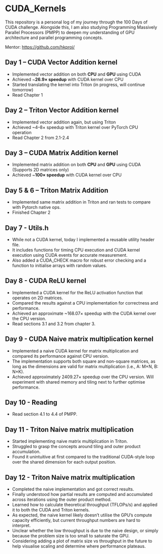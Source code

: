 # CUDA_Kernels

This repository is a personal log of my journey through the 100 Days of CUDA challenge. Alongside this, I am also studying Programming Massively Parallel Processors (PMPP) to deepen my understanding of GPU architecture and parallel programming concepts.

Mentor: https://github.com/hkproj/

## Day 1 – CUDA Vector Addition kernel

- Implemented vector addition on both **CPU** and **GPU** using CUDA  
- Achieved ~**26.9× speedup** with CUDA kernel over CPU
- Started translating the kernel into Triton (in progress, will continue tomorrow)
- Read Chapter 1

## Day 2 – Triton Vector Addition kernel

- Implemented vector addition again, but using Triton
- Achieved ~4–8× speedup with Triton kernel over PyTorch CPU operation
- Read Chapter 2 from 2.1-2.4

## Day 3 – CUDA Matrix Addition kernel

- Implemented matrix addition on both **CPU** and **GPU** using CUDA (Supports 2D matrices only)
- Achieved ~**100× speedup** with CUDA kernel over CPU

## Day 5 & 6 – Triton Matrix Addition
- Implemented same matrix addition in Triton and ran tests to compare with Pytorch native ops.
- Finished Chapter 2

## Day 7 - Utils.h
- While not a CUDA kernel, today I implemented a reusable utility header file.
- It includes functions for timing CPU execution and CUDA kernel execution using CUDA events for accurate measurement.
- Also added a CUDA_CHECK macro for robust error checking and a function to initialise arrays with random values.

## Day 8 - CUDA ReLU kernel
- Implemented a CUDA kernel for the ReLU activation function that operates on 2D matrices.
- Compared the results against a CPU implementation for correctness and performance.
- Achieved an approximate ~168.07× speedup with the CUDA kernel over the CPU version.
- Read sections 3.1 and 3.2 from chapter 3.

## Day 9 - CUDA Naive matrix multiplication kernel
-	Implemented a naive CUDA kernel for matrix multiplication and compared its performance against CPU version.
- The implementation supports both square and non-square matrices, as long as the dimensions are valid for matrix multiplication (i.e., A: M×N, B: N×K).
- Achieved approximately 2409.27× speedup over the CPU version. Will experiment with shared memory and tiling next to further optimise performance.

## Day 10 - Reading
- Read section 4.1 to 4.4 of PMPP.

## Day 11 - Triton Naive matrix multiplication 
- Started implementing naive matrix multiplication in Triton.
- Struggled to grasp the concepts around tiling and outer product accumulation.
- Found it unintuitive at first compared to the traditional CUDA-style loop over the shared dimension for each output position.

## Day 12 - Triton Naive matrix multiplication 
- Completed the naive implementation and got correct results.
-	Finally understood how partial results are computed and accumulated across iterations using the outer product method.
-	Learned how to calculate theoretical throughput (TFLOPs/s) and applied it to both the CUDA and Triton kernels.
-	As expected, the naive kernel likely doesn’t utilise the GPU’s compute capacity efficiently, but current throughput numbers are hard to interpret.
-	Unclear whether the low throughput is due to the naive design, or simply because the problem size is too small to saturate the GPU.
-	Considering adding a plot of matrix size vs throughput in the future to help visualise scaling and determine where performance plateaus.

